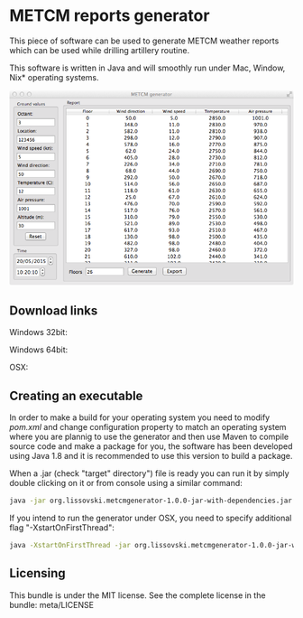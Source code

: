 # METCM reports generator

This piece of software can be used to generate METCM weather reports which can be used
while drilling artillery routine. 

This software is written in Java and will smoothly run under Mac, Window, Nix* operating systems.

![Generator running on OSX](meta/screenshot.png)

## Download links

Windows 32bit:

Windows 64bit:

OSX:

## Creating an executable

In order to make a build for your operating system you need to modify *pom.xml* and change *<swtVersion>*
configuration property to match an operating system where you are plannig to use the generator and then use
Maven to compile source code and make a package for you, the software has been developed using Java 1.8 and
it is recommended to use this version to build a package.

When a .jar (check "target" directory") file is ready you can run it by simply double clicking on it or from console using a similar command:

```bash
java -jar org.lissovski.metcmgenerator-1.0.0-jar-with-dependencies.jar
```

If you intend to run the generator under OSX, you need to specify additional flag "-XstartOnFirstThread":

```bash
java -XstartOnFirstThread -jar org.lissovski.metcmgenerator-1.0.0-jar-with-dependencies.jar
```

## Licensing

This bundle is under the MIT license. See the complete license in the bundle: 
meta/LICENSE